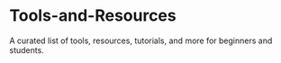 # Tools-and-Resources
A curated list of tools, resources, tutorials, and more for beginners and students.
